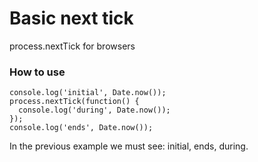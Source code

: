 # Basic next tick
process.nextTick for browsers

### How to use
```
console.log('initial', Date.now());
process.nextTick(function() {
  console.log('during', Date.now());
});
console.log('ends', Date.now());
```

In the previous example we must see: initial, ends, during.
